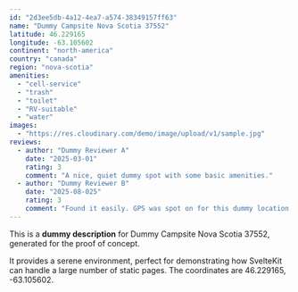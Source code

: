 ```yaml
---
id: "2d3ee5db-4a12-4ea7-a574-38349157ff63"
name: "Dummy Campsite Nova Scotia 37552"
latitude: 46.229165
longitude: -63.105602
continent: "north-america"
country: "canada"
region: "nova-scotia"
amenities:
  - "cell-service"
  - "trash"
  - "toilet"
  - "RV-suitable"
  - "water"
images:
  - "https://res.cloudinary.com/demo/image/upload/v1/sample.jpg"
reviews:
  - author: "Dummy Reviewer A"
    date: "2025-03-01"
    rating: 3
    comment: "A nice, quiet dummy spot with some basic amenities."
  - author: "Dummy Reviewer B"
    date: "2025-08-025"
    rating: 3
    comment: "Found it easily. GPS was spot on for this dummy location."
---
```


This is a **dummy description** for Dummy Campsite Nova Scotia 37552, generated for the proof of concept.

It provides a serene environment, perfect for demonstrating how SvelteKit can handle a large number of static pages. The coordinates are 46.229165, -63.105602.
